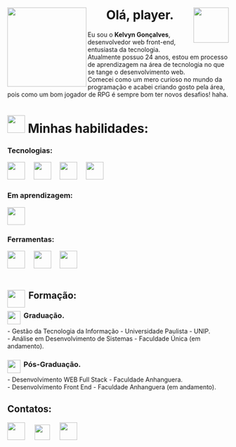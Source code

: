 
<div>
 <img align="left" width="180px" src="https://github.com/KelGs/KelGs/assets/113996184/c920b7fa-d46c-45da-88fd-416bb6b2fe76" />
 <img align="right" width="80px" src="https://github.com/KelGs/KelGs/assets/113996184/56c2d435-dc2f-4eaf-8812-8828b9a67b70" />
 <h1 align="center">Olá, player.</h1>
 <p>
  Eu sou o <strong>Kelvyn Gonçalves</strong>, desenvolvedor web front-end, entusiasta da tecnologia. <br>
  Atualmente possuo 24 anos, estou em processo de aprendizagem na área de tecnologia no que se tange o desenvolvimento web.<br>
  Comecei como um mero curioso no mundo da programação e acabei criando gosto pela área, pois como um bom jogador de RPG é sempre bom ter novos desafios! haha.
 </p>

<div align="left">
 <h1><img width="40px" src="https://github.com/KelGs/KelGs/assets/113996184/75e0f50f-a273-48b4-b815-d3f2991e6e78"/>&nbsp;Minhas habilidades:</h1>

 <h3>Tecnologias:</h3>

 <img width="40px" src="https://github.com/KelGs/KelGs/assets/113996184/37e561dc-148f-4eb6-8cc2-f96619791070" />&nbsp;&nbsp;&nbsp;&nbsp;
 <img width="40px" src="https://github.com/KelGs/KelGs/assets/113996184/4f0beedb-1313-4a64-af3f-2807fe4ea055" />&nbsp;&nbsp;&nbsp;&nbsp;
 <img width="40px" src="https://github.com/KelGs/KelGs/assets/113996184/5be65cd1-6b61-4e76-b2c9-f138219f0b76" />&nbsp;&nbsp;&nbsp;&nbsp;
 <img width="40px" src="https://github.com/KelGs/KelGs/assets/113996184/0b3bb3dc-84ca-4d6f-a2aa-ded35d80fc53" />&nbsp;&nbsp;&nbsp;&nbsp;

 <h3>Em aprendizagem:</h3>
 <img width="40px" src="https://github.com/KelGs/KelGs/assets/113996184/f4aac766-649e-4a72-94c6-cbf29675198d" />

 <h3>Ferramentas:</h3>
 <img width="40px" src="https://github.com/KelGs/KelGs/assets/113996184/34553f63-a2a4-44c0-85b0-9d8b433c5a9c" />&nbsp;&nbsp;&nbsp;&nbsp;
 <img width="40px" src="https://github.com/KelGs/KelGs/assets/113996184/c1538bc2-ab48-4735-9504-9da6bfa00b94" />&nbsp;&nbsp;&nbsp;&nbsp;
 <img width="40px" src="https://github.com/KelGs/KelGs/assets/113996184/7ccda340-bc2a-4f0c-bcfc-4bbaad723669" />&nbsp;&nbsp;&nbsp;&nbsp;
</div>
<br>
 <div>
 <h2><img align="left" width="40px" src="https://github.com/KelGs/KelGs/assets/113996184/d8b899cd-e3aa-4ece-a569-d78ab5d22ad3"/>&nbsp;Formação:</h2> 

 <h3><img align="left" width="30px" src="https://github.com/KelGs/KelGs/assets/113996184/81e51262-033b-40a9-a986-6e946b2a86bd"/>&nbsp;Graduação.</h3>
 - Gestão da Tecnologia da Informação - Universidade Paulista - UNIP. <br>
 - Análise em Desenvolvimento de Sistemas - Faculdade Única (em andamento).

 <h3><img align="left" width="30px" src="https://github.com/KelGs/KelGs/assets/113996184/cf663632-1ab6-4c3d-a037-2261f5e3de58"/>&nbsp;Pós-Graduação.</h3>
 - Desenvolvimento WEB Full Stack - Faculdade Anhanguera. <br>
 - Desenvolvimento Front End - Faculdade Anhanguera (em andamento).
 </div>
</div>

 ## Contatos:
 
<div> 
<a href="https://www.instagram.com/_kelvyng/" target="_blank"><img height="40px" src="https://github.com/KelGs/KelGs/assets/113996184/0a24ceb0-6e57-4220-837e-86352cd4c21e" target="_blank"></a>
 &ensp;&ensp;
<a href = "mailto:kelvyng.dev@gmail.com" target="_blank"> <img height="35px" src="https://github.com/KelGs/KelGs/assets/113996184/8f3a3955-1781-43c7-81be-84e4a8712335"></a>
  &ensp;&ensp;
<a href="https://www.linkedin.com/in/kelgs/" target="_blank"><img height="40px" src="https://github.com/KelGs/KelGs/assets/113996184/2491ae50-a78d-465e-97e9-fc396fd89533"  target="_blank"></a> 
</div>
